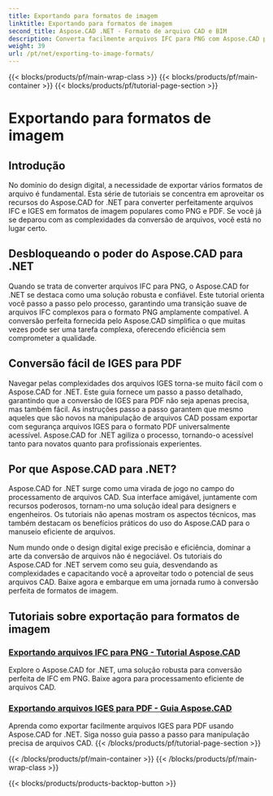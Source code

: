 ```yaml
---
title: Exportando para formatos de imagem
linktitle: Exportando para formatos de imagem
second_title: Aspose.CAD .NET - Formato de arquivo CAD e BIM
description: Converta facilmente arquivos IFC para PNG com Aspose.CAD para .NET. Descubra o processamento e download contínuo de arquivos CAD para uma manipulação eficiente de arquivos.
weight: 39
url: /pt/net/exporting-to-image-formats/
---
```


{{< blocks/products/pf/main-wrap-class >}}
{{< blocks/products/pf/main-container >}}
{{< blocks/products/pf/tutorial-page-section >}}

# Exportando para formatos de imagem


## Introdução

No domínio do design digital, a necessidade de exportar vários formatos de arquivo é fundamental. Esta série de tutoriais se concentra em aproveitar os recursos do Aspose.CAD for .NET para converter perfeitamente arquivos IFC e IGES em formatos de imagem populares como PNG e PDF. Se você já se deparou com as complexidades da conversão de arquivos, você está no lugar certo.

## Desbloqueando o poder do Aspose.CAD para .NET

Quando se trata de converter arquivos IFC para PNG, o Aspose.CAD for .NET se destaca como uma solução robusta e confiável. Este tutorial orienta você passo a passo pelo processo, garantindo uma transição suave de arquivos IFC complexos para o formato PNG amplamente compatível. A conversão perfeita fornecida pelo Aspose.CAD simplifica o que muitas vezes pode ser uma tarefa complexa, oferecendo eficiência sem comprometer a qualidade.

## Conversão fácil de IGES para PDF

Navegar pelas complexidades dos arquivos IGES torna-se muito fácil com o Aspose.CAD for .NET. Este guia fornece um passo a passo detalhado, garantindo que a conversão de IGES para PDF não seja apenas precisa, mas também fácil. As instruções passo a passo garantem que mesmo aqueles que são novos na manipulação de arquivos CAD possam exportar com segurança arquivos IGES para o formato PDF universalmente acessível. Aspose.CAD for .NET agiliza o processo, tornando-o acessível tanto para novatos quanto para profissionais experientes.

## Por que Aspose.CAD para .NET?

Aspose.CAD for .NET surge como uma virada de jogo no campo do processamento de arquivos CAD. Sua interface amigável, juntamente com recursos poderosos, tornam-no uma solução ideal para designers e engenheiros. Os tutoriais não apenas mostram os aspectos técnicos, mas também destacam os benefícios práticos do uso do Aspose.CAD para o manuseio eficiente de arquivos.

Num mundo onde o design digital exige precisão e eficiência, dominar a arte da conversão de arquivos não é negociável. Os tutoriais do Aspose.CAD for .NET servem como seu guia, desvendando as complexidades e capacitando você a aproveitar todo o potencial de seus arquivos CAD. Baixe agora e embarque em uma jornada rumo à conversão perfeita de formatos de imagem.
## Tutoriais sobre exportação para formatos de imagem
### [Exportando arquivos IFC para PNG - Tutorial Aspose.CAD](./exporting-ifc-files-to-png/)
Explore o Aspose.CAD for .NET, uma solução robusta para conversão perfeita de IFC em PNG. Baixe agora para processamento eficiente de arquivos CAD.
### [Exportando arquivos IGES para PDF - Guia Aspose.CAD](./exporting-iges-files-to-pdf/)
Aprenda como exportar facilmente arquivos IGES para PDF usando Aspose.CAD for .NET. Siga nosso guia passo a passo para manipulação precisa de arquivos CAD.
{{< /blocks/products/pf/tutorial-page-section >}}

{{< /blocks/products/pf/main-container >}}
{{< /blocks/products/pf/main-wrap-class >}}

{{< blocks/products/products-backtop-button >}}
